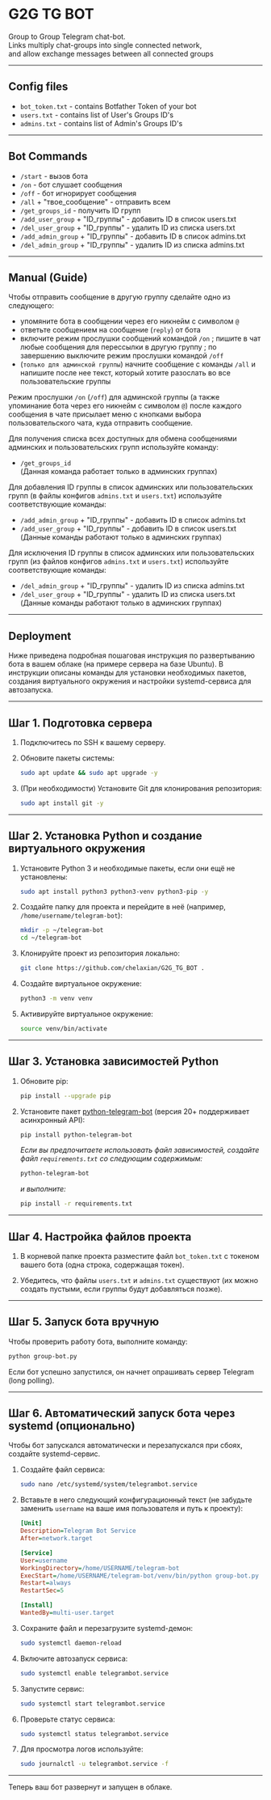 # G2G TG BOT
Group to Group Telegram chat-bot. \
Links multiply chat-groups into single connected network, \
and allow exchange messages between all connected groups 

---
## Config files
- `bot_token.txt` - contains Botfather Token of your bot 
- `users.txt` - contains list of User's Groups ID's 
- `admins.txt` - contains list of Admin's Groups ID's

---

## Bot Commands
- `/start` - вызов бота 
- `/on` - бот слушает сообщения 
- `/off` - бот игнорирует сообщения 
- `/all` + "твое_сообщение" - отправить всем 
- `/get_groups_id` - получить ID групп 
- `/add_user_group` + "ID_группы" - добавить ID в список users.txt 
- `/del_user_group` + "ID_группы" - удалить ID из списка users.txt 
- `/add_admin_group` + "ID_группы" - добавить ID в список admins.txt 
- `/del_admin_group` + "ID_группы" - удалить ID из списка admins.txt 

---

## Manual (Guide)
Чтобы отправить сообщение в другую группу сделайте одно из следующего: 
- упомяните бота в сообщении через его никнейм с символом `@` 
- ответьте сообщением на сообщение (`reply`) от бота 
- включите режим прослушки сообщений командой `/on` ; пишите в чат любые сообщения для перессылки в другую группу ; по завершению выключите режим прослушки командой `/off` 
- (`только для админской группы`) начните сообщение с команды `/all` и напишите после нее текст, который хотите разослать во все пользовательские группы


Режим прослушки `/on` (`/off`) для админской группы (а также упоминание бота через его никнейм с символом `@`) после каждого сообщения в чате присылает меню с кнопками выбора пользовательского чата, куда отправить сообщение.


Для получения списка всех доступных для обмена сообщениями админских и пользовательских групп используйте команду:
- `/get_groups_id` \
(Данная команда работает только в админских группах)


Для добавления ID группы в список админских или пользовательских групп (в файлы конфигов `admins.txt` и `users.txt`) используйте соответствующие команды: 
- `/add_admin_group` + "ID_группы" - добавить ID в список admins.txt 
- `/add_user_group` + "ID_группы" - добавить ID в список users.txt \
(Данные команды работают только в админских группах)


Для исключения ID группы в список админских или пользовательских групп (из файлов конфигов `admins.txt` и `users.txt`) используйте соответствующие команды: 
- `/del_admin_group` + "ID_группы" - удалить ID из списка admins.txt 
- `/del_user_group` + "ID_группы" - удалить ID из списка users.txt \
(Данные команды работают только в админских группах)

---

## Deployment

Ниже приведена подробная пошаговая инструкция по развертыванию бота в вашем облаке (на примере сервера на базе Ubuntu). В инструкции описаны команды для установки необходимых пакетов, создания виртуального окружения и настройки systemd-сервиса для автозапуска.

---

## Шаг 1. Подготовка сервера

1. Подключитесь по SSH к вашему серверу.

2. Обновите пакеты системы:

   ```bash
   sudo apt update && sudo apt upgrade -y
   ```

3. (При необходимости) Установите Git для клонирования репозитория:

   ```bash
   sudo apt install git -y
   ```

---

## Шаг 2. Установка Python и создание виртуального окружения

1. Установите Python 3 и необходимые пакеты, если они ещё не установлены:

   ```bash
   sudo apt install python3 python3-venv python3-pip -y
   ```

2. Создайте папку для проекта и перейдите в неё (например, `/home/username/telegram-bot`):

   ```bash
   mkdir -p ~/telegram-bot
   cd ~/telegram-bot
   ```

3. Клонируйте проект из репозитория локально:

   ```bash
   git clone https://github.com/chelaxian/G2G_TG_BOT .
   ```

4. Создайте виртуальное окружение:

   ```bash
   python3 -m venv venv
   ```

5. Активируйте виртуальное окружение:

   ```bash
   source venv/bin/activate
   ```

---

## Шаг 3. Установка зависимостей Python

1. Обновите pip:

   ```bash
   pip install --upgrade pip
   ```

2. Установите пакет [python-telegram-bot](https://github.com/python-telegram-bot/python-telegram-bot) (версия 20+ поддерживает асинхронный API):

   ```bash
   pip install python-telegram-bot
   ```

   *Если вы предпочитаете использовать файл зависимостей, создайте файл `requirements.txt` со следующим содержимым:*

   ```txt
   python-telegram-bot
   ```

   *и выполните:*

   ```bash
   pip install -r requirements.txt
   ```

---

## Шаг 4. Настройка файлов проекта

1. В корневой папке проекта разместите файл `bot_token.txt` с токеном вашего бота (одна строка, содержащая токен).

2. Убедитесь, что файлы `users.txt` и `admins.txt` существуют (их можно создать пустыми, если группы будут добавляться позже).

---

## Шаг 5. Запуск бота вручную

Чтобы проверить работу бота, выполните команду:

```bash
python group-bot.py
```

Если бот успешно запустился, он начнет опрашивать сервер Telegram (long polling).

---

## Шаг 6. Автоматический запуск бота через systemd (опционально)

Чтобы бот запускался автоматически и перезапускался при сбоях, создайте systemd-сервис.

1. Создайте файл сервиса:

   ```bash
   sudo nano /etc/systemd/system/telegrambot.service
   ```

2. Вставьте в него следующий конфигурационный текст (не забудьте заменить `username` на ваше имя пользователя и путь к проекту):

   ```ini
   [Unit]
   Description=Telegram Bot Service
   After=network.target

   [Service]
   User=username
   WorkingDirectory=/home/USERNAME/telegram-bot
   ExecStart=/home/USERNAME/telegram-bot/venv/bin/python group-bot.py
   Restart=always
   RestartSec=5

   [Install]
   WantedBy=multi-user.target
   ```

3. Сохраните файл и перезагрузите systemd-демон:

   ```bash
   sudo systemctl daemon-reload
   ```

4. Включите автозапуск сервиса:

   ```bash
   sudo systemctl enable telegrambot.service
   ```

5. Запустите сервис:

   ```bash
   sudo systemctl start telegrambot.service
   ```

6. Проверьте статус сервиса:

   ```bash
   sudo systemctl status telegrambot.service
   ```

7. Для просмотра логов используйте:

   ```bash
   sudo journalctl -u telegrambot.service -f
   ```

---

Теперь ваш бот развернут и запущен в облаке.
